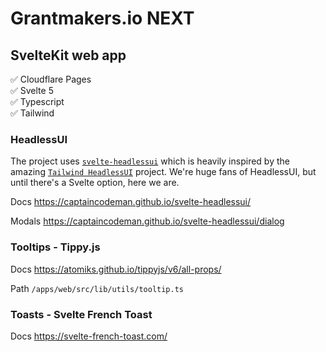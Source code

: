 # Grantmakers.io NEXT

## SvelteKit web app

✅ Cloudflare Pages  
✅ Svelte 5  
✅ Typescript  
✅ Tailwind

### HeadlessUI

The project uses [`svelte-headlessui`](https://captaincodeman.github.io/svelte-headlessui/) which is heavily inspired by the amazing [`Tailwind HeadlessUI`](https://headlessui.com/) project. We're huge fans of HeadlessUI, but until there's a Svelte option, here we are.

Docs https://captaincodeman.github.io/svelte-headlessui/

Modals https://captaincodeman.github.io/svelte-headlessui/dialog

### Tooltips - Tippy.js

Docs https://atomiks.github.io/tippyjs/v6/all-props/

Path `/apps/web/src/lib/utils/tooltip.ts`

### Toasts - Svelte French Toast

Docs https://svelte-french-toast.com/

